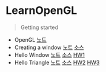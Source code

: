 # LearnOpenGL

> Getting started

- OpenGL <a href="./note/[Getting started] OpenGL">노트</a>
- Creating a window <a href="./note/[Getting started] Creating a window">노트</a> <a href="./src/[Getting started] Creating a window">소스</a>
- Hello Window <a href="./note/[Getting started] Hello Window">노트</a> <a href="./src/[Getting started] Hello Window">소스</a> <a href="./src/HW1">HW1</a>
- Hello Triangle <a href="./note/[Getting started] Hello Triangle">노트</a> <a href="./src/[Getting started] Hello Triangle">소스</a> <a href="./src/HW2">HW2</a> <a href="./src/HW3">HW3</a>
